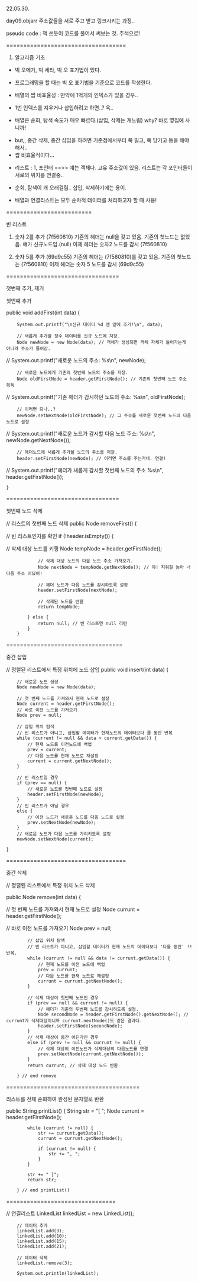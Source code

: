 22.05.30.

day09.objarr 주소값들을 서로 주고 받고 링크시키는 과정..


pseudo code : 책 쓰듯이 코드를 풀어서 써보는 것. 주석으로!


===================================

1. 알고리즘 기초
 - 빅 오메가, 빅 세타, 빅 오 표기법이 있다.

* 프로그래밍을 할 때는 빅 오 표기법을 기준으로 코드를 작성한다.

* 배열의 쌉 비효율성 : 만약에 1억개의 인덱스가 있을 경우..
 - 1번 인덱스를 지우거나 삽입하려고 하면..? 윽..




* 배열은 순회, 탐색 속도가 매우 빠르다.(삽입, 삭제는 개느림) why? 바로 옆집에 사니까!
 - but,, 중간 삭제, 중간 삽입을 하려면 기준점에서부터 쭉 밀고, 쭉 당기고 등을 해야해서..
 - 쌉 비효율적이다...



* 리스트 : 1, 포인터   ==>> 얘는 객체다. 고유 주소값이 있음.
        리스트는 각 포인터들이 서로의 위치를 연결중.. 
* 순회, 탐색이 개 오래걸림.. 삽입, 삭제하기에는 용이.


* 배열과 연결리스트는 모두 순차적 데이터를 처리하고자 할 때 사용!


=========================

빈 리스트

1. 숫자 2를 추가 (7f560810)
   기존의 헤더는 null을 갖고 있음.
   기존의 첫노드는 없었음. 얘가 신규노드임.(null)
   이제 헤더는 숫자2 노드를 감시 (7f560810)

2. 숫자 5를 추가 (69d9c55)
   기존의 헤더는 (7f560810)를 갖고 있음.
   기존의 첫노드는 (7f560810)
   이제 헤더는 숫자 5 노드를 감시 (69d9c55)

=================================

첫번째 추가, 제거

첫번째 추가

public void addFirst(int data) {

        System.out.printf("\n신규 데이터 %d 맨 앞에 추가!\n", data);

        // 새롭게 추가할 정수 데이터를 신규 노드에 저장.
        Node newNode = new Node(data); // 객체가 생성되면 객체 자체가 들어가는게 아니라 주소가 들어감.
//        System.out.printf("새로운 노드의 주소: %s\n", newNode);


        // 새로운 노드에게 기존의 첫번째 노드의 주소를 저장.
        Node oldFirstNode = header.getFirstNode(); // 기존의 첫번째 노드 주소 획득
//        System.out.printf("기존 헤더가 감시하던 노드의 주소: %s\n", oldFirstNode);


        // 이러면 되나..?
        newNode.setNextNode(oldFirstNode); // 그 주소를 새로운 첫번째 노드의 다음 노드로 설정
//        System.out.printf("새로운 노드가 감시할 다음 노드 주소: %s\n", newNode.getNextNode());


        // 헤더노드에 새롭게 추가될 노드의 주소를 저장.
        header.setFirstNode(newNode); // 이러면 주소를 주는거네. 연결!
//        System.out.printf("헤더가 새롭게 감시할 첫번째 노드의 주소 %s\n", header.getFirstNode());


    }

=================================

첫번째 노드 삭제

// 리스트의 첫번째 노드 삭제
public Node removeFirst() {

// 빈 리스트인지를 확인
if (!header.isEmpty()) {

// 삭제 대상 노드를 키핑
Node tempNode = header.getFirstNode();

                // 삭제 대상 노드의 다음 노드 주소 가져오기.
                Node nextNode = tempNode.getNextNode(); // 야! 지워질 놈아 너 다음 주소 어딨어!

                // 헤더 노드가 다음 노드를 감시하도록 설정
                header.setFirstNode(nextNode);

                // 삭제된 노드를 반환
                return tempNode;

            } else {
                return null; // 빈 리스트면 null 리턴
            }
        }

==================================

중간 삽입

// 정렬된 리스트에서 특정 위치에 노드 삽입
public void insert(int data) {

        // 새로운 노드 생성
        Node newNode = new Node(data);

        // 첫 번째 노드를 가져와서 현재 노드로 설정
        Node current = header.getFirstNode();
        // 바로 이전 노드를 가져오기
        Node prev = null;

        // 삽입 위치 탐색
        // 빈 리스트가 아니고, 삽입할 데이터가 현재노드의 데이터보다 클 동안 반복
        while (current != null && data > current.getData()) {
            // 현재 노드를 이전노드에 백업
            prev = current;
            // 다음 노드를 현재 노드로 재설정
            current = current.getNextNode();
        }

        // 빈 리스트일 경우
        if (prev == null) {
            // 새로운 노드를 첫번째 노드로 설정
            header.setFirstNode(newNode);
        }
        // 빈 리스트가 아닐 경우
        else {
            // 이전 노드가 새로운 노드를 다음 노드로 설정
            prev.setNextNode(newNode);
        }
        // 새로운 노드가 다음 노드를 가리키도록 설정
        newNode.setNextNode(current);

    }


===================================

중간 삭제

// 정렬된 리스트에서 특정 위치 노드 삭제

public Node remove(int data) {

// 첫 번째 노드를 가져와서 현재 노드로 설정
Node currunt = header.getFirstNode();

// 바로 이전 노드를 가져오기
Node prev = null;


            // 삽입 위치 탐색
            // 빈 리스트가 아니고, 삽입할 데이터가 현재 노드의 데이터보다 '다를 동안' !! 반복.
            while (currunt != null && data != currunt.getData()) {
                // 현재 노드를 이전 노드에 백업
                prev = currunt;
                // 다음 노드를 현재 노드로 재설정
                currunt = currunt.getNextNode();
            }

            // 삭제 대상이 첫번째 노드인 경우
            if (prev == null && currunt != null) {
                // 헤더가 기존의 두번째 노드를 감시하도록 설정.
                Node secondNode = header.getFirstNode().getNextNode(); // currunt가 삭제대상이니까 currunt.nextNode()도 같은 결과다.
                header.setFirstNode(secondNode);
            }
            // 삭제 대상이 중간 어딘가인 경우
            else if (prev != null && currunt != null) {
                // 삭제 대상의 이전노드가 삭제대상의 다음노드를 연결
                prev.setNextNode(currunt.getNextNode());
            }
            return currunt; // 삭제 대상 노드 반환

        } // end remove

=======================================

리스트를 전체 순회하여 완성된 문자열로 반환


public  String printList() {
String str = "[ ";
Node currunt = header.getFirstNode();

            while (currunt != null) {
                str += currunt.getData();
                currunt = currunt.getNextNode();

                if (currunt != null) {
                    str += ", ";
                }
            }

            str += " ]";
            return str;

        } // end printList()

================================

// 연결리스트
LinkedList linkedList = new LinkedList();

        // 데이터 추가
        linkedList.add(3);
        linkedList.add(10);
        linkedList.add(15);
        linkedList.add(21);

        // 데이터 삭제
        linkedList.remove(3);

        System.out.println(linkedList);



